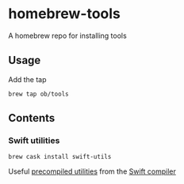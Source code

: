# homebrew-tools
A homebrew repo for installing tools

## Usage
Add the tap

```
brew tap ob/tools
```

## Contents

### Swift utilities
```
brew cask install swift-utils
```
Useful [precompiled utilities](https://github.com/ob/swift-prebuilt) from the [Swift compiler](https://github.com/apple/swift)
